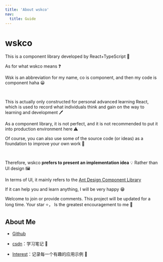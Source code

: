 ```yaml
---
title: 'About wskco'
nav:
  title: Guide
---
```


# wskco

This is a component library developed by React+TypeScript 🎉

As for what wskco means ❓

Wsk is an abbreviation for my name, co is component, and then my code is component haha 😀

<br />

This is actually only constructed for personal advanced learning React, which is used to record what individuals think and gain on the way to learning and development 🖊

As a component library, it is not perfect, and it is not recommended to put it into production environment here ⚠

Of course, you can also use some of the source code (or ideas) as a foundation to improve your own work 🏢

<br />

Therefore, wskco **prefers to present an implementation idea** 💡 Rather than UI design 🖼️

In terms of UI, it mainly refers to the [Ant Design Component Library](https://ant.design/index-cn )


If it can help you and learn anything, I will be very happy 😁

Welcome to join or provide comments. This project will be updated for a long time. Your star ⭐， Is the greatest encouragement to me 🚀

## About Me

- [Github](https://github.com/RyanProMax)

- [csdn](https://www.yuque.com/ryan.zhang)：学习笔记 📝

- [Interest](https://RyanProMax.github.io/interest/)：记录每一个有趣的应用示例 💪
